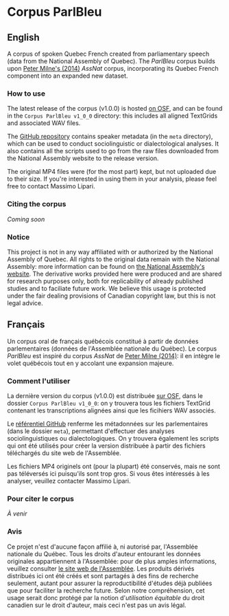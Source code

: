 # Corpus ParlBleu

## English

A corpus of spoken Quebec French created from parliamentary speech (data from the National Assembly of Quebec). The *ParlBleu* corpus builds upon [Peter Milne's (2014)](https://ruor.uottawa.ca/items/b76e477e-316b-4ee3-b7fd-49463f807248) *AssNat* corpus, incorporating its Quebec French component into an expanded new dataset.

### How to use

The latest release of the corpus (v1.0.0) is hosted [on OSF](https://osf.io/35fk8), and can be found in the `Corpus ParlBleu v1_0_0` directory: this includes all aligned TextGrids and associated WAV files.

The [GitHub repository](https://github.com/massimolipari/Corpus_ParlBleu) contains speaker metadata (in the `meta` directory), which can be used to conduct sociolinguistic or dialectological analyses. It also contains all the scripts used to go from the raw files downloaded from the National Assembly website to the release version.

The original MP4 files were (for the most part) kept, but not uploaded due to their size. If you're interested in using them in your analysis, please feel free to contact Massimo Lipari.


### Citing the corpus

*Coming soon*


### Notice

This project is not in any way affiliated with or authorized by the National Assembly of Quebec. All rights to the original data remain with the National Assembly: more information can be found on [the National Assembly's website](https://www.assnat.qc.ca/en/propos-site/droits-propriete-intellectuelle.html). The derivative works provided here were produced and are shared for research purposes only, both for replicability of already published studies and to faciliate future work. We believe this usage is protected under the fair dealing provisions of Canadian copyright law, but this is not legal advice.


## Français

Un corpus oral de français québécois constitué à partir de données parlementaires (données de l'Assemblée nationale du Québec). Le corpus *ParlBleu* est inspiré du corpus *AssNat* de [Peter Milne (2014)](https://ruor.uottawa.ca/items/b76e477e-316b-4ee3-b7fd-49463f807248): il en intègre le volet québécois tout en y accolant une expansion majeure.

### Comment l'utiliser

La dernière version du corpus (v1.0.0) est distribuée [sur OSF](https://osf.io/35fk8), dans le dossier `Corpus ParlBleu v1_0_0`: on y trouvera tous les fichiers TextGrid contenant les transcriptions alignées ainsi que les ficihiers WAV associés.

Le [référentiel GitHub](https://github.com/massimolipari/Corpus_ParlBleu) renferme les métadonnées sur les parlementaires (dans le dossier `meta`), permettant d'effectuer des analyses sociolinguistiques ou dialectologiques. On y trouvera également les scripts qui ont été utilisés pour créer la version distribuée à partir des fichiers téléchargés du site web de l'Assemblée.

Les fichiers MP4 originels ont (pour la plupart) été conservés, mais ne sont pas téléversés ici puisqu'ils sont trop gros. Si vous êtes intéressés à les analyser, veuillez contacter Massimo Lipari.


### Pour citer le corpus

*À venir*


### Avis

Ce projet n'est d'aucune façon affilié à, ni autorisé par, l'Assemblée nationale du Québec. Tous les droits d'auteur entourant les données originales appartiennent à l'Assemblée: pour de plus amples informations, veuillez consulter [le site web de l'Assemblée](https://www.assnat.qc.ca/fr/propos-site/droits-propriete-intellectuelle.html). Les produits dérivés distribués ici ont été créés et sont partagés à des fins de recherche seulement, autant pour assurer la reproductibilité d'études déjà publiées que pour faciliter la recherche future. Selon notre compréhension, cet usage serait donc protégé par la notion d'*utilisation équitable* du droit canadien sur le droit d'auteur, mais ceci n'est pas un avis légal.
